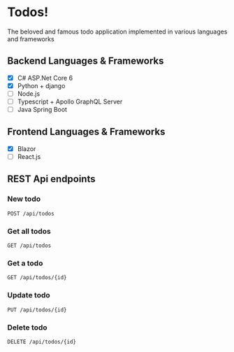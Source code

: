 # Todos!
The beloved and famous todo application implemented in various languages and frameworks

## Backend Languages & Frameworks
- [x] C# ASP.Net Core 6
- [x] Python + django
- [ ] Node.js
- [ ] Typescript + Apollo GraphQL Server
- [ ] Java Spring Boot

## Frontend Languages & Frameworks
- [x] Blazor
- [ ] React.js

## REST Api endpoints
### New todo
    POST /api/todos
### Get all todos
    GET /api/todos
### Get a todo
    GET /api/todos/{id}
### Update todo
    PUT /api/todos/{id}
### Delete todo
    DELETE /api/todos/{id}